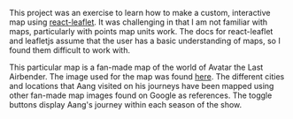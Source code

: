This project was an exercise to learn how to make a custom, interactive map using [react-leaflet](https://react-leaflet.js.org/en/). It was challenging in that I am not familiar with maps, particularly with points map units work. The docs for react-leaflet and leafletjs assume that the user has a basic understanding of maps, so I found them difficult to work with.

This particular map is a fan-made map of the world of Avatar the Last Airbender. The image used for the map was found [here](https://imgur.com/Ion6X7C). The different cities and locations that Aang visited on his journeys have been mapped using other fan-made map images found on Google as references. The toggle buttons display Aang's journey within each season of the show.
